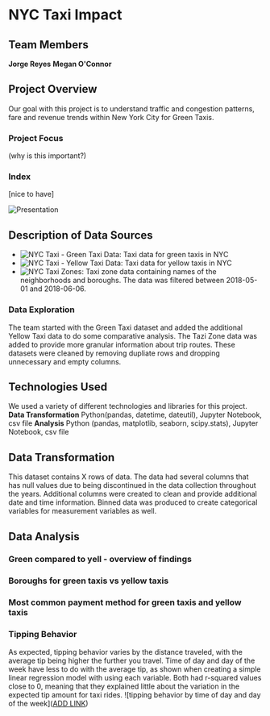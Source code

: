 # NYC Taxi Impact
## Team Members
**Jorge Reyes**
**Megan O'Connor**

## Project Overview
Our goal with this project is to understand traffic and congestion patterns, fare and revenue trends within New York City for Green Taxis.

### Project Focus
(why is this important?)

### Index
[nice to have]

![Presentation](HYPERLINK)

## Description of Data Sources
- ![NYC Taxi - Green Taxi Data](https://learn.microsoft.com/en-us/azure/open-datasets/dataset-taxi-green?tabs=azureml-opendatasets): Taxi data for green taxis in NYC
- ![NYC Taxi - Yellow Taxi Data](https://learn.microsoft.com/en-us/azure/open-datasets/dataset-taxi-yellow?tabs=azureml-opendatasets): Taxi data for yellow taxis in NYC
- ![NYC Taxi Zones](https://data.cityofnewyork.us/Transportation/NYC-Taxi-Zones/d3c5-ddgc): Taxi zone data containing names of the neighborhoods and boroughs.
The data was filtered between 2018-05-01 and 2018-06-06.

### Data Exploration
The team started with the Green Taxi dataset and added the additional Yellow Taxi data to do some comparative analysis. The Tazi Zone data was added to provide more granular information about trip routes. These datasets were cleaned by removing dupliate rows and dropping unnecessary and empty columns. 

## Technologies Used
We used a variety of different technologies and libraries for this project.
**Data Transformation** Python(pandas, datetime, dateutil), Jupyter Notebook, csv file
**Analysis** Python (pandas, matplotlib, seaborn, scipy.stats), Jupyter Notebook, csv file

## Data Transformation
This dataset contains X rows of data. The data had several columns that has null values due to being discontinued in the data collection throughout the years. Additional columns were created to clean and provide additional date and time information. Binned data was produced to create categorical variables for measurement variables as well.

## Data Analysis
### Green compared to yell - overview of findings

### Boroughs for green taxis vs yellow taxis

### Most common payment method for green taxis and yellow taxis

### Tipping Behavior
As expected, tipping behavior varies by the distance traveled, with the average tip being higher the further you travel. Time of day and day of the week have less to do with the average tip, as shown when creating a simple linear regression model with using each variable. Both had r-squared values close to 0, meaning that they explained little about the variation in the expected tip amount for taxi rides. 
![tipping behavior by time of day and day of the week]([ADD LINK](https://github.com/thecolombian/Group-Project-NY-Green_taxi/blob/moconnor/output_data/Tipping-Behavior-by-Day-of-Week-and-Time-of-Day.png))

